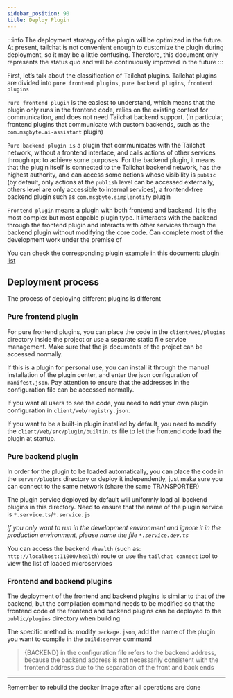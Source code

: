```yaml
---
sidebar_position: 90
title: Deploy Plugin
---
```


:::info
The deployment strategy of the plugin will be optimized in the future. At present, tailchat is not convenient enough to customize the plugin during deployment, so it may be a little confusing. Therefore, this document only represents the status quo and will be continuously improved in the future
:::

First, let’s talk about the classification of Tailchat plugins. Tailchat plugins are divided into `pure frontend plugins`, `pure backend plugins`, `frontend plugins`

`Pure frontend plugin` is the easiest to understand, which means that the plugin only runs in the frontend code, relies on the existing context for communication, and does not need Tailchat backend support. (In particular, frontend plugins that communicate with custom backends, such as the `com.msgbyte.ai-assistant` plugin)

`Pure backend plugin is` a plugin that communicates with the Tailchat network, without a frontend interface, and calls actions of other services through rpc to achieve some purposes. For the backend plugin, it means that the plugin itself is connected to the Tailchat backend network, has the highest authority, and can access some actions whose visibility is `public` (by default, only actions at the `publish` level can be accessed externally, others level are only accessible to internal services), a frontend-free backend plugin such as `com.msgbyte.simplenotify` plugin

`Frontend plugin` means a plugin with both frontend and backend. It is the most complex but most capable plugin type. It interacts with the backend through the frontend plugin and interacts with other services through the backend plugin without modifying the core code. Can complete most of the development work under the premise of

You can check the corresponding plugin example in this document: [plugin list](/docs/plugin-list/fe)

## Deployment process

The process of deploying different plugins is different

### Pure frontend plugin

For pure frontend plugins, you can place the code in the `client/web/plugins` directory inside the project or use a separate static file service management. Make sure that the js documents of the project can be accessed normally.

If this is a plugin for personal use, you can install it through the manual installation of the plugin center, and enter the json configuration of `manifest.json`. Pay attention to ensure that the addresses in the configuration file can be accessed normally.

If you want all users to see the code, you need to add your own plugin configuration in `client/web/registry.json`.

If you want to be a built-in plugin installed by default, you need to modify the `client/web/src/plugin/builtin.ts` file to let the frontend code load the plugin at startup.

### Pure backend plugin

In order for the plugin to be loaded automatically, you can place the code in the `server/plugins` directory or deploy it independently, just make sure you can connect to the same network (share the same TRANSPORTER)

The plugin service deployed by default will uniformly load all backend plugins in this directory. Need to ensure that the name of the plugin service is `*.service.ts`/`*.service.js`

*If you only want to run in the development environment and ignore it in the production environment, please name the file `*.service.dev.ts`*

You can access the backend `/health` (such as: `http://localhost:11000/health`) route or use the `tailchat connect` tool to view the list of loaded microservices

### Frontend and backend plugins

The deployment of the frontend and backend plugins is similar to that of the backend, but the compilation command needs to be modified so that the frontend code of the frontend and backend plugins can be deployed to the `public/plugins` directory when building

The specific method is: modify `package.json`, add the name of the plugin you want to compile in the `build:server` command

> {BACKEND} in the configuration file refers to the backend address, because the backend address is not necessarily consistent with the frontend address due to the separation of the front and back ends

--------

Remember to rebuild the docker image after all operations are done
